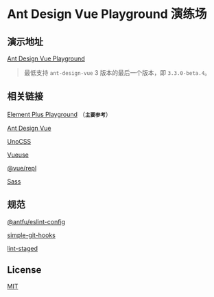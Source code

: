 # Ant Design Vue Playground 演练场

## 演示地址

[Ant Design Vue Playground](https://huangmingfu.github.io/ant-design-vue-playground)

> 最低支持 `ant-design-vue` 3 版本的最后一个版本，即 `3.3.0-beta.4`。

## 相关链接

[Element Plus Playground](https://github.com/element-plus/element-plus-playground) （**`主要参考`**）

[Ant Design Vue](https://github.com/vueComponent/ant-design-vue)

[UnoCSS](https://github.com/antfu/unocss)

[Vueuse](https://github.com/vueuse/vueuse)

[@vue/repl](https://github.com/vuejs/repl)

[Sass](https://github.com/sass/sass)

## 规范

[@antfu/eslint-config](https://github.com/antfu/eslint-config)

[simple-git-hooks](https://github.com/toplenboren/simple-git-hooks)

[lint-staged](https://github.com/lint-staged/lint-staged)

## License

[MIT](./LICENSE)
